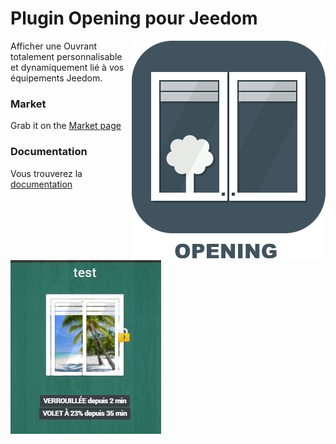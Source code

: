 # Plugin Opening pour Jeedom

<img src="doc/images/Opening_icon.png" align="right">

Afficher une Ouvrant totalement personnalisable et dynamiquement lié à vos équipements Jeedom.


### Market

Grab it on the [Market page](https://www.jeedom.com/market/index.php?v=d&p=market&type=plugin&&name=Opening)

### Documentation

Vous trouverez la [documentation](https://github.com/cyrilphoenix71/jeedom_Opening/blob/beta/doc/fr_FR/index.asciidoc)

<img src="doc/images/Opening_screenshot10.png">